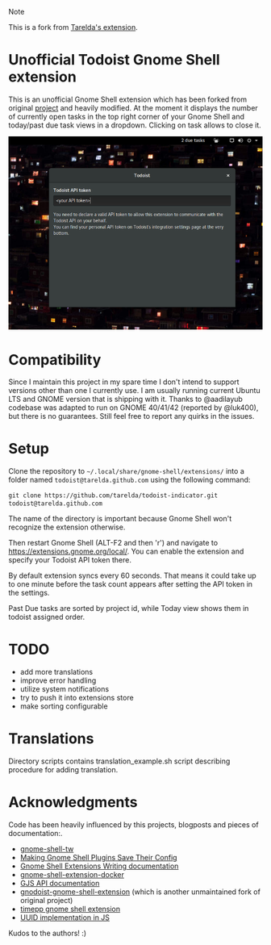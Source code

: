 > [!NOTE]  
> This is a fork from [Tarelda's extension](https://github.com/tarelda/todoist-indicator.git).

# Unofficial Todoist Gnome Shell extension

This is an unofficial Gnome Shell extension which has been forked from original [project](https://github.com/ubuntudroid/todoist-gnome-shell-extension) and heavily modified.
At the moment it displays the number of currently open tasks in the top right corner of your Gnome Shell and today/past due task views in a dropdown. Clicking on task allows to close it.

![Screenshot](assets/todoist-gnome-shell-extension.png?raw=true "Screenshot")

# Compatibility

Since I maintain this project in my spare time I don't intend to support versions other than one I currently use. I am usually running current Ubuntu LTS and GNOME version that is shipping with it. Thanks to @aadilayub codebase was adapted to run on GNOME 40/41/42 (reported by @luk400), but there is no guarantees. Still feel free to report any quirks in the issues.

# Setup

Clone the repository to `~/.local/share/gnome-shell/extensions/` into a folder named `todoist@tarelda.github.com` using the following command:

    git clone https://github.com/tarelda/todoist-indicator.git todoist@tarelda.github.com

The name of the directory is important because Gnome Shell won't recognize the extension otherwise.

Then restart Gnome Shell (ALT-F2 and then 'r') and navigate to https://extensions.gnome.org/local/. You can enable the extension and specify your Todoist API token there.

By default extension syncs every 60 seconds. That means it could take up to one minute before the task count appears after setting the API token in the settings.

Past Due tasks are sorted by project id, while Today view shows them in todoist assigned order.


# TODO

- add more translations
- improve error handling
- utilize system notifications
- try to push it into extensions store
- make sorting configurable

# Translations

Directory scripts contains translation_example.sh script describing procedure for adding translation.

# Acknowledgments

Code has been heavily influenced by this projects, blogposts and pieces of documentation:.

- [gnome-shell-tw](http://smasue.github.io/gnome-shell-tw)
- [Making Gnome Shell Plugins Save Their Config](http://www.mibus.org/2013/02/15/making-gnome-shell-plugins-save-their-config/)
- [Gnome Shell Extensions Writing documentation](https://wiki.gnome.org/Projects/GnomeShell/Extensions/Writing)
- [gnome-shell-extension-docker](https://github.com/gpouilloux/gnome-shell-extension-docker)
- [GJS API documentation](https://gjs-docs.gnome.org)
- [gnodoist-gnome-shell-extension](https://github.com/pringlized/gnodoist-gnome-shell-extension) (which is another unmaintained fork of original project)
- [timepp gnome shell extension](https://github.com/zagortenay333/timepp__gnome)
- [UUID implementation in JS](https://github.com/uuidjs/uuid)

Kudos to the authors! :)
